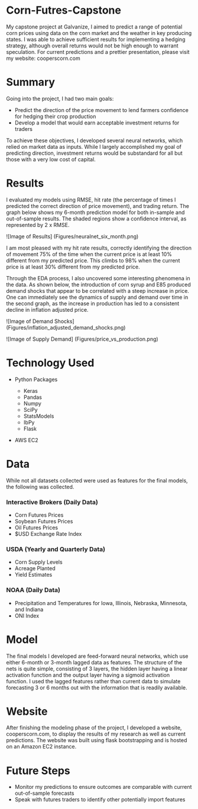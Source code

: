 # Corn-Futres-Capstone
My capstone project at Galvanize, I aimed to predict a range of potential corn prices using data on the corn market and the weather in key producing states. I was able to achieve sufficient results for implementing a hedging strategy, although overall returns would not be high enough to warrant speculation.  For current predictions and a prettier presentation, please visit my website: cooperscorn.com

# Summary
Going into the project, I had two main goals:
* Predict the direction of the price movement to lend farmers confidence for hedging their crop production
* Develop a model that would earn acceptable investment returns for traders

To achieve these objectives, I developed several neural networks, which relied on market data as inputs.  While I largely accomplished my goal of predicting direction, investment returns would be substandard for all but those with a very low cost of capital.

# Results
I evaluated my models using RMSE, hit rate (the percentage of times I predicted the correct direction of price movement), and trading return.  The graph below shows my 6-month prediction model for both in-sample and out-of-sample results.  The shaded regions show a confidence interval, as represented by 2 x RMSE.

![Image of Results]
(Figures/neuralnet_six_month.png)

I am most pleased with my hit rate results, correctly identifying the direction of movement 75% of the time when the current price is at least 10% different from my predicted price.  This climbs to 98% when the current price is at least 30% different from my predicted price.


Through the EDA process, I also uncovered some interesting phenomena in the data.  As shown below, the introduction of corn syrup and E85 produced demand shocks that appear to be correlated with a steep increase in price.  One can immediately see the dynamics of supply and demand over time in the second graph, as the increase in production has led to a consistent decline in inflation adjusted price.

![Image of Demand Shocks]
(Figures/inflation_adjusted_demand_shocks.png)

![Image of Supply Demand]
(Figures/price_vs_production.png)

# Technology Used
* Python Packages
    * Keras
    * Pandas
    * Numpy
    * SciPy
    * StatsModels
    * IbPy
    * Flask

* AWS EC2

# Data
While not all datasets collected were used as features for the final models, the following was collected.

### Interactive Brokers (Daily Data)
* Corn Futures Prices
* Soybean Futures Prices
* Oil Futures Prices
* $USD Exchange Rate Index

### USDA (Yearly and Quarterly Data)
* Corn Supply Levels
* Acreage Planted
* Yield Estimates

### NOAA (Daily Data)
* Precipitation and Temperatures for Iowa, Illinois, Nebraska, Minnesota, and Indiana
* ONI Index

# Model
The final models I developed are feed-forward neural networks, which use either 6-month or 3-month lagged data as features.  The structure of the nets is quite simple, consisting of 3 layers, the hidden layer having a linear activation function and the output layer having a sigmoid activation function.  I used the lagged features rather than current data to simulate forecasting 3 or 6 months out with the information that is readily available.

# Website
After finishing the modeling phase of the project, I developed a website, cooperscorn.com, to display the results of my research as well as current predictions.  The website was built using flask bootstrapping and is hosted on an Amazon EC2 instance.

# Future Steps
* Monitor my predictions to ensure outcomes are comparable with current out-of-sample forecasts
* Speak with futures traders to identify other potentially import features
